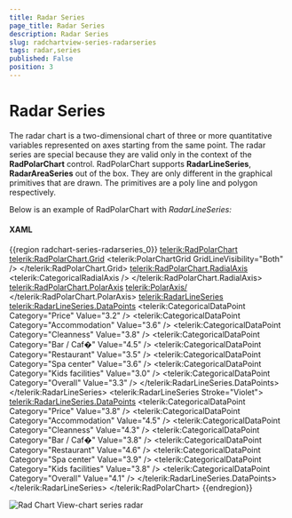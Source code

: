 ```yaml
---
title: Radar Series
page_title: Radar Series
description: Radar Series
slug: radchartview-series-radarseries
tags: radar,series
published: False
position: 3
---
```


# Radar Series

The radar chart is a two-dimensional chart of three or more quantitative variables represented on axes starting from the same point. The radar series are special because they are valid only in the context of the __RadPolarChart__ control. RadPolarChart supports __RadarLineSeries__, __RadarAreaSeries__ out of the box. They are only different in the graphical primitives that are drawn. The primitives are a poly line and polygon respectively.

Below is an example of RadPolarChart with *RadarLineSeries:*

#### __XAML__

{{region radchart-series-radarseries_0}}
   <telerik:RadPolarChart>
		<telerik:RadPolarChart.Grid>
			<telerik:PolarChartGrid GridLineVisibility="Both" />
		</telerik:RadPolarChart.Grid>
		<telerik:RadPolarChart.RadialAxis>
			<telerik:CategoricalRadialAxis />
		</telerik:RadPolarChart.RadialAxis>
		<telerik:RadPolarChart.PolarAxis>
			<telerik:PolarAxis/>
		</telerik:RadPolarChart.PolarAxis>
		<telerik:RadarLineSeries>
			<telerik:RadarLineSeries.DataPoints>
				<telerik:CategoricalDataPoint Category="Price" Value="3.2" />
				<telerik:CategoricalDataPoint Category="Accommodation" Value="3.6" />
				<telerik:CategoricalDataPoint Category="Cleanness" Value="3.8" />
				<telerik:CategoricalDataPoint Category="Bar / Caf�" Value="4.5" />
				<telerik:CategoricalDataPoint Category="Restaurant" Value="3.5" />
				<telerik:CategoricalDataPoint Category="Spa center" Value="3.6" />
				<telerik:CategoricalDataPoint Category="Kids facilities" Value="3.0" />
				<telerik:CategoricalDataPoint Category="Overall" Value="3.3" />
			</telerik:RadarLineSeries.DataPoints>
		</telerik:RadarLineSeries>
		<telerik:RadarLineSeries Stroke="Violet">
			<telerik:RadarLineSeries.DataPoints>
				<telerik:CategoricalDataPoint Category="Price" Value="3.8" />
				<telerik:CategoricalDataPoint Category="Accommodation" Value="4.5" />
				<telerik:CategoricalDataPoint Category="Cleanness" Value="4.3" />
				<telerik:CategoricalDataPoint Category="Bar / Caf�" Value="3.8" />
				<telerik:CategoricalDataPoint Category="Restaurant" Value="4.6" />
				<telerik:CategoricalDataPoint Category="Spa center" Value="3.9" />
				<telerik:CategoricalDataPoint Category="Kids facilities" Value="3.8" />
				<telerik:CategoricalDataPoint Category="Overall" Value="4.1" />
			</telerik:RadarLineSeries.DataPoints>
		</telerik:RadarLineSeries>
	</telerik:RadPolarChart>
{{endregion}}

![Rad Chart View-chart series radar](images/RadChartView-chart_series_radar.PNG)